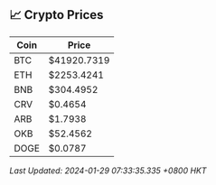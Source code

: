 ## 📈 Crypto Prices

| Coin | Price |
| ---- | ----- |
| BTC | $41920.7319 |
| ETH | $2253.4241 |
| BNB | $304.4952 |
| CRV | $0.4654 |
| ARB | $1.7938 |
| OKB | $52.4562 |
| DOGE | $0.0787 |

_Last Updated: 2024-01-29 07:33:35.335 +0800 HKT_